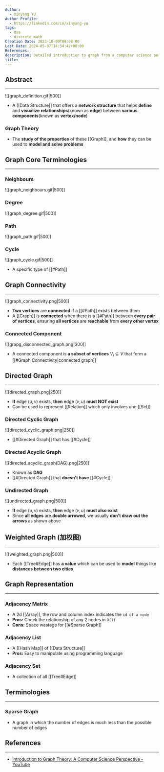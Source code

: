 ```yaml
---
Author:
  - Xinyang YU
Author Profile:
  - https://linkedin.com/in/xinyang-yu
tags:
  - dsa
  - discrete_math
Creation Date: 2023-10-09T09:08:00
Last Date: 2024-05-07T14:54:42+08:00
References: 
description: Detailed introduction to graph from a computer science perspective
title: 
---
```

## Abstract
---

![[graph_definition.gif|500]]

- A [[Data Structure]] that offers a **network structure** that helps **define** and **visualize** **relationships**(known as **edge**) between **various components**(known as **vertex/node**) 

### Graph Theory 
- The **study of the properties** of these [[Graph]], and **how** they can be used to **model and solve problems**



## Graph Core Terminologies
---
### Neighbours

![[graph_neighbours.gif|500]]

### Degree

![[graph_degree.gif|500]]

### Path

![[graph_path.gif|500]]

### Cycle

![[graph_cycle.gif|500]]

- A specific type of [[#Path]]

## Graph Connectivity
---

![[graph_connectivity.png|500]]

- **Two vertices** are **connected** if a [[#Path]] exists between them
- A [[Graph]] is **connected** when there is a [[#Path]] between **every pair of vertices**, ensuring **all vertices** are **reachable** from **every other vertex**

### Connected Component

![[grapg_disconnected_graph.png|300]]

- A connected component is **a subset of vertices** $V_{i} \subseteq V$ that form a [[#Graph Connectivity|connected graph]]   








## Directed Graph
---

![[directed_graph.png|250]]

- **If** edge $(u, v)$ exists, **then** edge $(v, u)$ **must NOT exist**
- Can be used to represent [[Relation]] which only involves one [[Set]] 

### Directed Cyclic Graph

![[directed_cyclic_graph.png|250]]

- [[#Directed Graph]] that has [[#Cycle]]

### Directed Acyclic Graph

![[directed_acyclic_graph(DAG).png|250]]

- Known as **DAG**
- [[#Directed Graph]] that **doesn't have** [[#Cycle]]


### Undirected Graph

![[undirected_graph.png|500]]

- **If** edge $(u, v)$ exists, **then** edge $(v, u)$ **must also exist**
- Since **all edges** are **double arrowed**, we usually **don't draw out the arrows** as shown above

## Weighted Graph (加权图)
---

![[weighted_graph.png|500]]


- Each [[Tree#Edge]] has **a value** which can be used to **model** things like **distances between two cities**

## Graph Representation
---
### Adjacency Matrix
- A 2d [[Array]], the row and column index indicates the `id of a node`
- **Pros:** Check the relationship of any 2 nodes in `O(1)`
- **Cons:** Space wastage for [[#Sparse Graph]]

### Adjacency List
- A [[Hash Map]] of [[Data Structure]]
- **Pros:** Easy to manipulate using programming language

### Adjacency Set
- A collection of all [[Tree#Edge]] 


## Terminologies
---


 


### Sparse Graph
- A graph in which the number of edges is much less than the possible number of edges


## References
---
- [Introduction to Graph Theory: A Computer Science Perspective - YouTube](https://www.youtube.com/watch?v=LFKZLXVO-Dg)